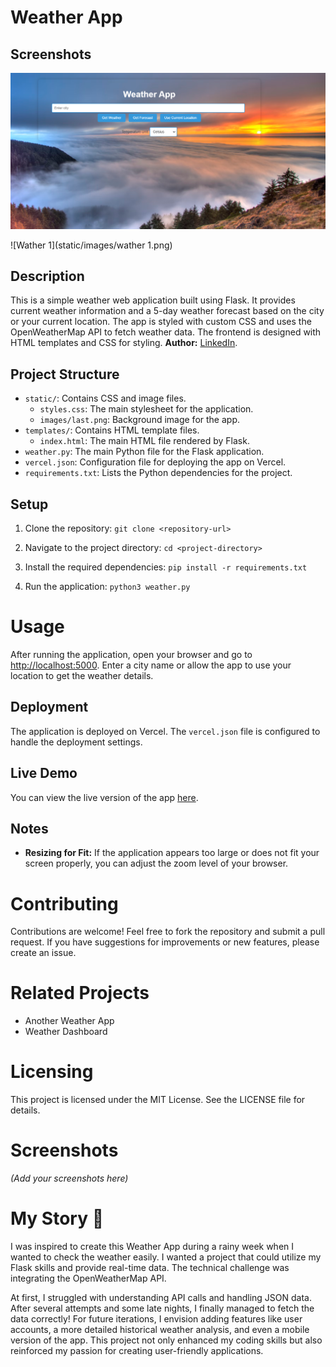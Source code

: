 # Weather App
## Screenshots
![Weather](static/images/weather.png)

![Wather 1](static/images/wather 1.png)


## Description

This is a simple weather web application built using Flask. It provides current weather information and a 5-day weather forecast based on the city or your current location. The app is styled with custom CSS and uses the OpenWeatherMap API to fetch weather data. The frontend is designed with HTML templates and CSS for styling.
**Author:** [LinkedIn](https://www.linkedin.com/in/issam-slimani-52592a160).
## Project Structure

- `static/`: Contains CSS and image files.
  - `styles.css`: The main stylesheet for the application.
  - `images/last.png`: Background image for the app.
- `templates/`: Contains HTML template files.
  - `index.html`: The main HTML file rendered by Flask.
- `weather.py`: The main Python file for the Flask application.
- `vercel.json`: Configuration file for deploying the app on Vercel.
- `requirements.txt`: Lists the Python dependencies for the project.

## Setup

1. Clone the repository:
   `git clone <repository-url>`

2. Navigate to the project directory:
   `cd <project-directory>`

3. Install the required dependencies:
   `pip install -r requirements.txt`

4. Run the application:
   `python3 weather.py`

# Usage

After running the application, open your browser and go to [http://localhost:5000](http://localhost:5000). Enter a city name or allow the app to use your location to get the weather details.

## Deployment

The application is deployed on Vercel. The `vercel.json` file is configured to handle the deployment settings.
## Live Demo

You can view the live version of the app [here](https://weatherapp-pi-one.vercel.app/).

## Notes

- **Resizing for Fit:** If the application appears too large or does not fit your screen properly, you can adjust the zoom level of your browser.

# Contributing
Contributions are welcome! Feel free to fork the repository and submit a pull request. If you have suggestions for improvements or new features, please create an issue.

# Related Projects
- Another Weather App
- Weather Dashboard

# Licensing
This project is licensed under the MIT License. See the LICENSE file for details.

# Screenshots
*(Add your screenshots here)*

# My Story 🌟
I was inspired to create this Weather App during a rainy week when I wanted to check the weather easily. I wanted a project that could utilize my Flask skills and provide real-time data. The technical challenge was integrating the OpenWeatherMap API.

At first, I struggled with understanding API calls and handling JSON data. After several attempts and some late nights, I finally managed to fetch the data correctly! For future iterations, I envision adding features like user accounts, a more detailed historical weather analysis, and even a mobile version of the app. This project not only enhanced my coding skills but also reinforced my passion for creating user-friendly applications.
